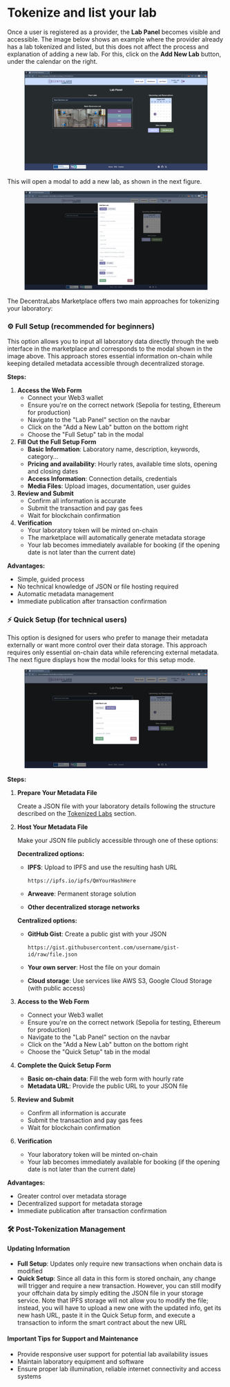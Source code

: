 # Tokenize and list your lab

Once a user is registered as a provider, the **Lab Panel** becomes visible and accessible. The image below shows an example where the provider already has a lab tokenized and listed, but this does not affect the process and explanation of adding a new lab. For this, click on the **Add New Lab** button, under the calendar on the right.

<figure><img src="../.gitbook/assets/image (1) (1).png" alt=""><figcaption></figcaption></figure>

This will open a modal to add a new lab, as shown in the next figure.

<figure><img src="../.gitbook/assets/image (2).png" alt=""><figcaption></figcaption></figure>

The DecentraLabs Marketplace offers two main approaches for tokenizing your laboratory:

### ⚙️ Full Setup (recommended for beginners)

This option allows you to input all laboratory data directly through the web interface in the marketplace and corresponds to the modal shown in the image above. This approach stores essential information on-chain while keeping detailed metadata accessible through decentralized storage.

**Steps:**

1. **Access the Web Form**
   * Connect your Web3 wallet
   * Ensure you're on the correct network (Sepolia for testing, Ethereum for production)
   * Navigate to the "Lab Panel" section on the navbar
   * Click on the "Add a New Lab" button on the bottom right
   * Choose the "Full Setup" tab in the modal
2. **Fill Out the Full Setup Form**
   * **Basic Information**: Laboratory name, description, keywords, category...
   * **Pricing and availability**: Hourly rates, available time slots, opening and closing dates
   * **Access Information**: Connection details, credentials
   * **Media Files**: Upload images, documentation, user guides
3. **Review and Submit**
   * Confirm all information is accurate
   * Submit the transaction and pay gas fees
   * Wait for blockchain confirmation
4. **Verification**
   * Your laboratory token will be minted on-chain
   * The marketplace will automatically generate metadata storage
   * Your lab becomes immediately available for booking (if the opening date is not later than the current date)

**Advantages:**

* Simple, guided process
* No technical knowledge of JSON or file hosting required
* Automatic metadata management
* Immediate publication after transaction confirmation

### ⚡ Quick Setup (for technical users)

This option is designed for users who prefer to manage their metadata externally or want more control over their data storage. This approach requires only essential on-chain data while referencing external metadata. The next figure displays how the modal looks for this setup mode.

<figure><img src="../.gitbook/assets/image (3).png" alt=""><figcaption></figcaption></figure>

**Steps:**

1.  **Prepare Your Metadata File**

    Create a JSON file with your laboratory details following the structure described on the [Tokenized Labs](https://app.gitbook.com/o/JuYQps1HQOxaULtfsWTC/s/PE433sWl3ju7auqqYpTP/) section.
2.  **Host Your Metadata File**

    Make your JSON file publicly accessible through one of these options:

    **Decentralized options:**

    *   **IPFS**: Upload to IPFS and use the resulting hash URL

        ```
        https://ipfs.io/ipfs/QmYourHashHere
        ```
    * **Arweave**: Permanent storage solution
    * **Other decentralized storage networks**

    **Centralized options:**

    *   **GitHub Gist**: Create a public gist with your JSON

        ```
        https://gist.githubusercontent.com/username/gist-id/raw/file.json
        ```
    * **Your own server**: Host the file on your domain
    * **Cloud storage**: Use services like AWS S3, Google Cloud Storage (with public access)
3. **Access to the Web Form**
   * Connect your Web3 wallet
   * Ensure you're on the correct network (Sepolia for testing, Ethereum for production)
   * Navigate to the "Lab Panel" section on the navbar
   * Click on the "Add a New Lab" button on the bottom right
   * Choose the "Quick Setup" tab in the modal
4. **Complete the Quick Setup Form**
   * **Basic on-chain data**: Fill the web form with hourly rate
   * **Metadata URL**: Provide the public URL to your JSON file
5. **Review and Submit**
   * Confirm all information is accurate
   * Submit the transaction and pay gas fees
   * Wait for blockchain confirmation
6. **Verification**
   * Your laboratory token will be minted on-chain
   * Your lab becomes immediately available for booking (if the opening date is not later than the current date)

**Advantages:**

* Greater control over metadata storage
* Decentralized support for metadata storage
* Immediate publication after transaction confirmation

### 🛠️ Post-Tokenization Management

#### Updating Information

* **Full Setup**: Updates only require new transactions when onchain data is modified
* **Quick Setup**: Since all data in this form is stored onchain, any change will trigger and require a new transaction. However, you can still modify your offchain data by simply editing the JSON file in your storage service. Note that IPFS storage will not allow you to modify the file; instead, you will have to upload a new one with the updated info, get its new hash URL, paste it in the Quick Setup form, and execute a transaction to inform the smart contract about the new URL

#### Important Tips for Support and Maintenance

* Provide responsive user support for potential lab availability issues
* Maintain laboratory equipment and software
* Ensure proper lab illumination, reliable internet connectivity and access systems
